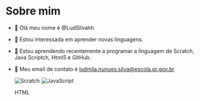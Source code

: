 # Sobre mim
- 👋 Olá meu nome é @LudSilvahh
- 👀 Estou interessada em aprender novas linguagens.
- 🌱 Estou aprendendo recentemente a programar a linguagem de Scratch, Java Scriptch, Html5 e GitHub.
- 💞️ Meu email de contato é ludmila.nunues.silva@escola.pr.gov.br

  ![Scratch](https://img.shields.io/badge/Scratch-4D97FF?style=for-the-badge&logo=Scratch&logoColor=white)
  ![JavaScript](https://img.shields.io/badge/JavaScript-323330?style=for-the-badge&logo=javascript&logoColor=F7DF1E)
  
  HTML <ing src="https://img.shields.io/badge/Scratch-4D97FF?style=for-the-badge&logo=Scratch&logoColor=white" />
  
